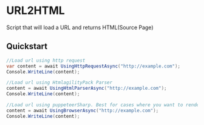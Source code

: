 # URL2HTML
Script that will load a URL and returns HTML(Source Page)

## Quickstart

```c#
//Load url using http request
var content = await UsingHttpRequestAsync("http://example.com");
Console.WriteLine(content);

//Load url using HtmlagilityPack Parser
content = await UsingHtmlParserAsync("http://example.com");
Console.WriteLine(content);

//Load url using puppeteerSharp. Best for cases where you want to render Javascript
content = await UsingBrowserAsync("http://example.com");
Console.WriteLine(content);
